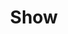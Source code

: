 ---
layout: post
title: Show
category: music

type: soundcloud
embed: <iframe width="100%" height="166" scrolling="no" frameborder="no" src="https://w.soundcloud.com/player/?url=http%3A%2F%2Fapi.soundcloud.com%2Ftracks%2F29005386&amp;color=ff6600&amp;auto_play=false&amp;show_artwork=false"></iframe>
short: First foray into orchestral—turned out a little bit creepy, but nice
link: https://soundcloud.com/danneh/show

search_desc: fl, studio, fruity, loops
---
